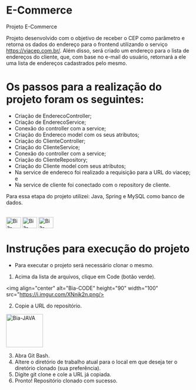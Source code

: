 # E-Commerce
Projeto E-Commerce

Projeto desenvolvido com o objetivo de receber o CEP como parâmetro e retorna os dados do endereço para o frontend utilizando o serviço https://viacep.com.br/. Além disso, será criado um endereço para o lista de endereços do cliente, que, com base no e-mail do usuário, retornará a ele uma lista de endereços cadastrados pelo mesmo. 

# Os passos para a realização do projeto foram os seguintes:

- Criação de EnderecoController;
- Criação de EnderecoService;
- Conexão do controller com a service;
- Criação do Endereco model com os seus atributos;
- Criação do ClienteController;
- Criação do ClienteService;
- Conexão do controller com a service;
- Criação do ClienteRepository;
- Criação do Cliente model com seus atributos;
- Na service de endereco foi realizado a requisição para a URL do viacep; e
- Na service de cliente foi conectado com o repository de cliente.

Para essa etapa do projeto utilizei: Java, Spring e MySQL como banco de dados.
<div style="display: inline_block"><br>
<img align="center" alt="Bia-JAVA" height="30" width="40" src="https://cdn.jsdelivr.net/gh/devicons/devicon/icons/java/java-original.svg" />
<img align="center" alt="Bia-Spring" height="30" width="40" src="https://cdn.jsdelivr.net/gh/devicons/devicon/icons/spring/spring-original.svg" />
<img align="center" alt="Bia-Mysql" height="30" width="40" src="https://cdn.jsdelivr.net/gh/devicons/devicon/icons/mysql/mysql-original.svg" />
</div>




# Instruções para execução do projeto

- Para executar o projeto será necessário clonar o mesmo.
1. Acima da lista de arquivos, clique em Code (botão verde).

<img align="center" alt="Bia-CODE" height="90" width="100" src="https://i.imgur.com/XNnjk2n.png/>
                                                                
2. Copie a URL do repositório.
                                                                
<img align="center" alt="Bia-JAVA" height="90" width="100" src="https://i.imgur.com/4DLsHFr.png" />                                                                                                        
                                                                                                
3. Abra Git Bash.
4. Altere o diretório de trabalho atual para o local em que deseja ter o diretório clonado (sua preferência). 
5. Digite git clone e cole a URL já copiada.
6. Pronto! Repositório clonado com sucesso.





